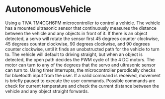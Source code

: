# AutonomousVehicle
Using a TIVA TM4CGH6PM microcontroller to control a vehicle. 
The vehicle has a mounted ultrasonic sensor that continuously measures the distance between the vehicle and any objects in front of it. If there is an object detected, a servo will rotate the sensor first 45 degrees counter clockwise, 45 degrees counter clockwise, 90 degrees clockwise, and 90 degrees counter clockwise, until it finds an unobstructed path for the vehicle to turn to. 
The vehicle will default to driving straight, but when an object is detected, the open path decides the PWM cycle of the 4 DC motors. The motor can turn to any of the degrees that the servo and ultrasonic sensor can turn to.
Using timer interrupts, the microcontroller perodically checks for bluetooth input from the user. If a valid command is received, movement is briefly paused to execute the user commands.
Possible commands are check for current temperature and check the current distance between the vehicle and any object straight forwards. 
